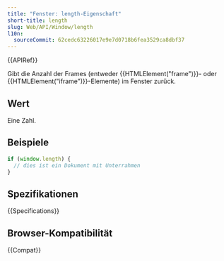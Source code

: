 ```yaml
---
title: "Fenster: length-Eigenschaft"
short-title: length
slug: Web/API/Window/length
l10n:
  sourceCommit: 62cedc63226017e9e7d0718b6fea3529ca8dbf37
---
```


{{APIRef}}

Gibt die Anzahl der Frames (entweder {{HTMLElement("frame")}}- oder {{HTMLElement("iframe")}}-Elemente) im Fenster zurück.

## Wert

Eine Zahl.

## Beispiele

```js
if (window.length) {
  // dies ist ein Dokument mit Unterrahmen
}
```

## Spezifikationen

{{Specifications}}

## Browser-Kompatibilität

{{Compat}}
